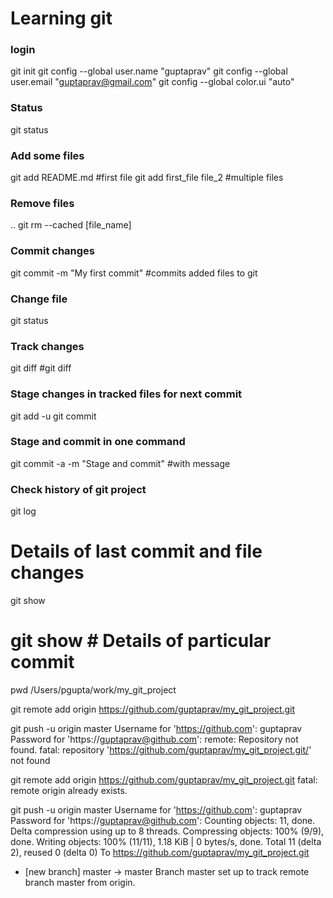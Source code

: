 # Learning git
### login
git init
git config --global user.name "guptaprav"
git config --global user.email "guptaprav@gmail.com"
git config --global color.ui "auto"

### Status
git status

### Add some files
git add README.md #first file
git add first_file file_2 #multiple files

### Remove files
.. git rm --cached [file_name]

### Commit changes
git commit -m "My first commit" #commits added files to git

### Change file
git status

### Track changes
git diff
#git diff <filename>

### Stage changes in tracked files for next commit
git add -u
git commit

### Stage and commit in one command
git commit -a -m "Stage and commit" #with message

### Check history of git project
git log

# Details of last commit and file changes
git show
# git show <hash> # Details of particular commit

pwd
/Users/pgupta/work/my_git_project

git remote add origin https://github.com/guptaprav/my_git_project.git

git push -u origin master
Username for 'https://github.com': guptaprav
Password for 'https://guptaprav@github.com': 
remote: Repository not found.
fatal: repository 'https://github.com/guptaprav/my_git_project.git/' not found

git remote add origin https://github.com/guptaprav/my_git_project.git
fatal: remote origin already exists.

git push -u origin master
Username for 'https://github.com': guptaprav
Password for 'https://guptaprav@github.com': 
Counting objects: 11, done.
Delta compression using up to 8 threads.
Compressing objects: 100% (9/9), done.
Writing objects: 100% (11/11), 1.18 KiB | 0 bytes/s, done.
Total 11 (delta 2), reused 0 (delta 0)
To https://github.com/guptaprav/my_git_project.git
 * [new branch]      master -> master
Branch master set up to track remote branch master from origin.

